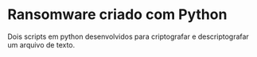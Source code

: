 # Ransomware criado com Python

Dois scripts em python desenvolvidos para criptografar e descriptografar um arquivo de texto.
